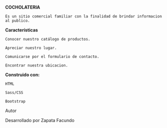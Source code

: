 **COCHOLATERIA**

```
Es un sitio comercial familiar con la finalidad de brindar informacion al publico.
```

**Características**
```
Conocer nuestro catálogo de productos.

Apreciar nuestro lugar.

Comunicarse por el formulario de contacto.

Encontrar nuestra ubicacion.
```

**Construido con:**
```
HTML

Sass/CSS

Bootstrap
```

Autor

Desarrollado por Zapata Facundo
